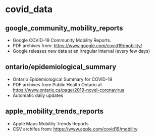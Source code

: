 # covid_data

## google_community_mobility_reports

- Google COVID-19 Community Mobility Reports. 
- PDF archives from: https://www.google.com/covid19/mobility/
- Google releases new data at an irregular interval (every few days)

## ontario/epidemiological_summary

- Ontario Epidemiological Summary for COVID-19
- PDF archives from Public Health Ontario at https://www.ontario.ca/page/2019-novel-coronavirus
- Automatic daily updates

## apple_mobility_trends_reports
- Apple Maps Mobility Trends Reports
- CSV archifes from: https://www.apple.com/covid19/mobility